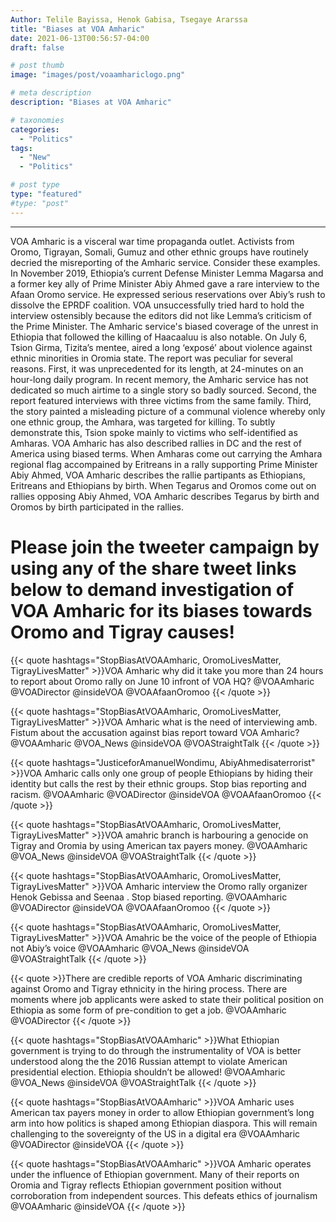 ```yaml
---
Author: Telile Bayissa, Henok Gabisa, Tsegaye Ararssa
title: "Biases at VOA Amharic"
date: 2021-06-13T00:56:57-04:00
draft: false

# post thumb
image: "images/post/voaamhariclogo.png"

# meta description
description: "Biases at VOA Amharic"

# taxonomies
categories: 
  - "Politics"
tags:
  - "New"
  - "Politics"

# post type
type: "featured"
#type: "post"
---
```


<hr>

VOA Amharic is a visceral war time propaganda outlet. Activists from Oromo, Tigrayan, Somali, Gumuz and other ethnic groups have routinely decried the misreporting of the Amharic service. 
Consider these examples. In November 2019, Ethiopia’s current Defense Minister Lemma Magarsa and a former key ally of Prime Minister Abiy Ahmed gave a rare interview to the Afaan Oromo service. He expressed serious reservations over Abiy’s rush to dissolve the EPRDF coalition. VOA unsuccessfully tried hard to hold the interview ostensibly because the editors did not like Lemma’s criticism of the Prime Minister. The Amharic service's biased coverage of the unrest in Ethiopia that followed the killing of Haacaaluu is also notable.
On July 6, Tsion Girma, Tizita’s mentee, aired a long ‘exposé’ about violence against ethnic minorities in Oromia state. The report was peculiar for several reasons. First, it was unprecedented for its length, at 24-minutes on an hour-long daily program. In recent memory, the Amharic service has not dedicated so much airtime to a single story so badly sourced. Second, the report featured interviews with three victims from the same family. Third, the story painted a misleading picture of a communal violence whereby only one ethnic group, the Amhara, was targeted for killing. To subtly demonstrate this, Tsion spoke mainly to victims who self-identified as Amharas.
VOA Amharic has also described rallies in DC and the rest of America using biased terms. When Amharas come out carrying the Amhara regional flag accompained by Eritreans in a rally supporting Prime Minister Abiy Ahmed, VOA Amharic describes the rallie partipants as Ethiopians, Eritreans and Ethiopians by birth. When Tegarus and Oromos come out on rallies opposing Abiy Ahmed, VOA Amharic describes Tegarus by birth and Oromos by birth participated in the rallies.
<br>

Please join the tweeter campaign by using any of the share tweet links below to demand investigation of VOA Amharic for its biases towards Oromo and Tigray causes!
====================================================================================================================================================================

{{< quote hashtags="StopBiasAtVOAAmharic, OromoLivesMatter, TigrayLivesMatter" >}}VOA Amharic why did it take you more than 24 hours to report about Oromo rally on June 10 infront of VOA HQ? @VOAAmharic @VOADirector @insideVOA @VOAAfaanOromoo
{{< /quote >}}

{{< quote hashtags="StopBiasAtVOAAmharic, OromoLivesMatter, TigrayLivesMatter" >}}VOA Amharic what is the need of interviewing amb. Fistum about the accusation against bias report toward VOA Amharic? @VOAAmharic @VOA_News @insideVOA @VOAStraightTalk
{{< /quote >}}

{{< quote hashtags="JusticeforAmanuelWondimu, AbiyAhmedisaterrorist" >}}VOA Amharic calls only one group of people Ethiopians by hiding their identity but calls the rest by their ethnic groups. Stop bias reporting and racism. @VOAAmharic @VOADirector @insideVOA @VOAAfaanOromoo
{{< /quote >}}

{{< quote hashtags="StopBiasAtVOAAmharic, OromoLivesMatter, TigrayLivesMatter" >}}VOA amahric branch is harbouring a genocide on Tigray and Oromia by using American tax payers money. @VOAAmharic @VOA_News @insideVOA @VOAStraightTalk
{{< /quote >}}

{{< quote hashtags="StopBiasAtVOAAmharic, OromoLivesMatter, TigrayLivesMatter" >}}VOA Amharic interview the Oromo rally organizer Henok Gebissa and Seenaa . Stop biased reporting. @VOAAmharic @VOADirector @insideVOA @VOAAfaanOromoo
{{< /quote >}}

{{< quote hashtags="StopBiasAtVOAAmharic, OromoLivesMatter, TigrayLivesMatter" >}}VOA Amahric be the voice of the people of Ethiopia not Abiy’s voice @VOAAmharic @VOA_News @insideVOA @VOAStraightTalk
{{< /quote >}}

{{< quote >}}There are credible reports of VOA Amharic discriminating against Oromo and Tigray ethnicity in the hiring process. There are moments where job applicants were asked to state their political position on Ethiopia as some form of pre-condition to get a job. @VOAAmharic @VOADirector
{{< /quote >}}

{{< quote hashtags="StopBiasAtVOAAmharic" >}}What Ethiopian government is trying to do through the instrumentality of VOA is better understood along the the 2016 Russian attempt to violate American presidential election. Ethiopia shouldn’t be allowed! @VOAAmharic @VOA_News @insideVOA @VOAStraightTalk
{{< /quote >}}

{{< quote hashtags="StopBiasAtVOAAmharic" >}}VOA Amharic uses American tax payers money in order to allow Ethiopian government’s long arm into how politics is shaped among Ethiopian diaspora. This will remain challenging to the sovereignty of the US in a digital era @VOAAmharic @VOADirector @insideVOA
{{< /quote >}}

{{< quote hashtags="StopBiasAtVOAAmharic" >}}VOA Amharic operates under the influence of Ethiopian government. Many of their reports on Oromia and Tigray reflects Ethiopian government position without corroboration from independent sources. This defeats ethics of journalism @VOAAmharic @insideVOA
{{< /quote >}}

